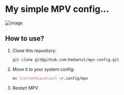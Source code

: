 # My simple MPV config...
 ![image](https://github.com/hedaetul/mpv-config/assets/145209362/341192fa-6a34-4ab8-8891-791e4d1345fc)

## How to use?

1. Clone this repository:

   ```bash
   git clone git@github.com:hedaetul/mpv-config.git

3. Move it to your system config:

   ```bash
   mv [currentLocation] ~/.config/mpv
   ```

4. Restart MPV


